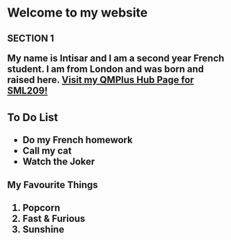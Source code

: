 <h1><strong>Welcome to my website</strong></h1>

<h2> SECTION 1<h/2>
  <p>My name is Intisar and I am a second year French student. I am from London and was born and raised here. 
  <a href="https://hub.qmplus.qmul.ac.uk/artefact/internal/index.php"> Visit my QMPlus Hub Page for SML209!</a>
   <p/>
  
  <h3>To Do List</h3>
  <ul>
  <li>Do my French homework</li>
  <li>Call my cat</li>
  <li>Watch the Joker</li>
  </ul>
  
  
  <h4>My Favourite Things</h4>
  
<ol>
  <li>Popcorn</li>
  <li>Fast & Furious</li>
  <li>Sunshine</li>





